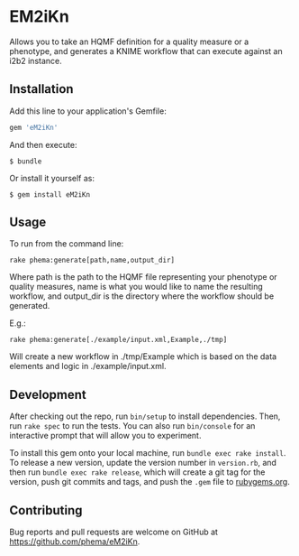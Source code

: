 # EM2iKn

Allows you to take an HQMF definition for a quality measure or a phenotype, and generates a KNIME workflow that can execute against an i2b2 instance.

## Installation

Add this line to your application's Gemfile:

```ruby
gem 'eM2iKn'
```

And then execute:

    $ bundle

Or install it yourself as:

    $ gem install eM2iKn

## Usage

To run from the command line:

```rake phema:generate[path,name,output_dir]```

Where path is the path to the HQMF file representing your phenotype or quality measures, name is what you would like to name the resulting workflow, and output_dir is the directory where the workflow should be generated.

E.g.:

```rake phema:generate[./example/input.xml,Example,./tmp]```

Will create a new workflow in ./tmp/Example which is based on the data elements and logic in ./example/input.xml.

## Development

After checking out the repo, run `bin/setup` to install dependencies. Then, run `rake spec` to run the tests. You can also run `bin/console` for an interactive prompt that will allow you to experiment.

To install this gem onto your local machine, run `bundle exec rake install`. To release a new version, update the version number in `version.rb`, and then run `bundle exec rake release`, which will create a git tag for the version, push git commits and tags, and push the `.gem` file to [rubygems.org](https://rubygems.org).

## Contributing

Bug reports and pull requests are welcome on GitHub at https://github.com/phema/eM2iKn.

